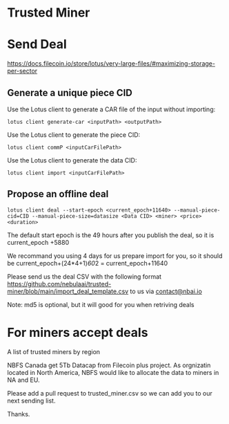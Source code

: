 # Trusted Miner

# Send Deal
https://docs.filecoin.io/store/lotus/very-large-files/#maximizing-storage-per-sector

## Generate a unique piece CID
Use the Lotus client to generate a CAR file of the input without importing:
```
lotus client generate-car <inputPath> <outputPath>
```
Use the Lotus client to generate the piece CID:
```
lotus client commP <inputCarFilePath>
```
Use the Lotus client to generate the data CID:
```
lotus client import <inputCarFilePath>
```
## Propose an offline deal
```
lotus client deal --start-epoch <current_epoch+11640> --manual-piece-cid=CID --manual-piece-size=datasize <Data CID> <miner> <price> <duration>
```
The default start epoch is the 49 hours after you publish the deal, so it is current_epoch +5880

We recommand you using 4 days for us prepare import for you, so it should be  current_epoch+(24*4+1)*60*2 = current_epoch+11640


Please send us the deal CSV with the following format https://github.com/nebulaai/trusted-miner/blob/main/import_deal_template.csv  to us via contact@nbai.io

Note: md5 is optional, but it will good for you when retriving deals


# For miners accept deals

A list of trusted miners by region

NBFS Canada get 5Tb Datacap from Filecoin plus project. As orgnizatin located in North America, NBFS would like to allocate the data to miners in NA and EU.

Please add a pull request to trusted_miner.csv so we can add you to our next sending list.

Thanks.

